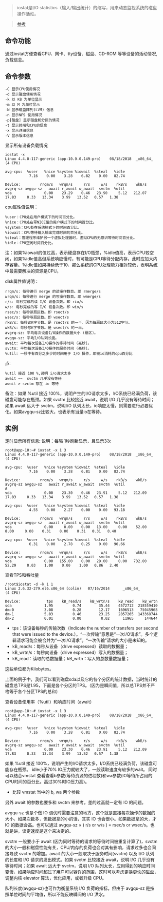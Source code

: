 > iostat是I/O statistics（输入/输出统计）的缩写，用来动态监视系统的磁盘操作活动。

> [参考](https://linuxtools-rst.readthedocs.io/zh_CN/latest/tool/iostat.html)

命令功能
---
通过iostat方便查看CPU、网卡、tty设备、磁盘、CD-ROM 等等设备的活动情况, 负载信息。

命令参数
--

    -C 显示CPU使用情况
    -d 显示磁盘使用情况
    -k 以 KB 为单位显示
    -m 以 M 为单位显示
    -N 显示磁盘阵列(LVM) 信息
    -n 显示NFS 使用情况
    -p[磁盘] 显示磁盘和分区的情况
    -t 显示终端和CPU的信息
    -x 显示详细信息
    -V 显示版本信息


显示所有设备负载情况

    iostat -x
    Linux 4.4.0-117-generic (app-10.0.0.149-pro) 	08/18/2018 	_x86_64_	(4 CPU)

    avg-cpu:  %user   %nice %system %iowait  %steal   %idle
               7.16    0.00    3.28    6.82    0.00   82.74

    Device:         rrqm/s   wrqm/s     r/s     w/s    rkB/s    wkB/s avgrq-sz avgqu-sz   await r_await w_await  svctm  %util
    vda               0.00    23.29    0.46   23.90     5.12   212.07    17.83     0.33   13.34    3.99   13.52   0.57   1.38


cpu属性值说明：

    %user：CPU处在用户模式下的时间百分比。
    %nice：CPU处在带NICE值的用户模式下的时间百分比。
    %system：CPU处在系统模式下的时间百分比。
    %iowait：CPU等待输入输出完成时间的百分比。
    %steal：管理程序维护另一个虚拟处理器时，虚拟CPU的无意识等待时间百分比。
    %idle：CPU空闲时间百分比。

注：如果%iowait的值过高，表示硬盘存在I/O瓶颈，%idle值高，表示CPU较空闲，如果%idle值高但系统响应慢时，有可能是CPU等待分配内存，此时应加大内存容量。%idle值如果持续低于10，那么系统的CPU处理能力相对较低，表明系统中最需要解决的资源是CPU。

disk属性值说明：

    rrqm/s: 每秒进行 merge 的读操作数目。即 rmerge/s
    wrqm/s: 每秒进行 merge 的写操作数目。即 wmerge/s
    r/s: 每秒完成的读 I/O 设备次数。即 rio/s
    w/s: 每秒完成的写 I/O 设备次数。即 wio/s
    rsec/s: 每秒读扇区数。即 rsect/s
    wsec/s: 每秒写扇区数。即 wsect/s
    rkB/s: 每秒读K字节数。是 rsect/s 的一半，因为每扇区大小为512字节。
    wkB/s: 每秒写K字节数。是 wsect/s 的一半。
    avgrq-sz: 平均每次设备I/O操作的数据大小 (扇区)。
    avgqu-sz: 平均I/O队列长度。
    await: 平均每次设备I/O操作的等待时间 (毫秒)。
    svctm: 平均每次设备I/O操作的服务时间 (毫秒)。
    %util: 一秒中有百分之多少的时间用于 I/O 操作，即被io消耗的cpu百分比


点:

    %util 接近 100 %,说明 i/o请求太多
    await ~~  svctm 几乎没有等待
    await > svctm 存在 io 等待
    

备注：如果 %util 接近 100%，说明产生的I/O请求太多，I/O系统已经满负荷，该磁盘可能存在瓶颈。如果 svctm 比较接近 await，说明 I/O 几乎没有等待时间；如果 await 远大于 svctm，说明I/O 队列太长，io响应太慢，则需要进行必要优化。如果avgqu-sz比较大，也表示有当量io在等待。

实例
---

定时显示所有信息: 说明：每隔 1秒刷新显示，且显示3次

    root@app-10:~# iostat -x 1 3
    Linux 4.4.0-117-generic (app-10.0.0.149-pro) 	08/18/2018 	_x86_64_	(4 CPU)

    avg-cpu:  %user   %nice %system %iowait  %steal   %idle
               7.16    0.00    3.28    6.81    0.00   82.74

    Device:         rrqm/s   wrqm/s     r/s     w/s    rkB/s    wkB/s avgrq-sz avgqu-sz   await r_await w_await  svctm  %util
    A
    vda               0.00    23.30    0.46   23.91     5.12   212.09    17.83     0.33   13.34    3.99   13.52   0.57   1.38

    avg-cpu:  %user   %nice %system %iowait  %steal   %idle
               4.55    0.00    2.27    0.00    0.00   93.18

    Device:         rrqm/s   wrqm/s     r/s     w/s    rkB/s    wkB/s avgrq-sz avgqu-sz   await r_await w_await  svctm  %util
    vda               0.00     0.00    0.00   13.00     0.00    52.00     8.00     0.00    0.31    0.00    0.31   0.31   0.40
 
    avg-cpu:  %user   %nice %system %iowait  %steal   %idle
               6.31    0.00    2.78    0.25    0.00   90.66
 
    Device:         rrqm/s   wrqm/s     r/s     w/s    rkB/s    wkB/s avgrq-sz avgqu-sz   await r_await w_await  svctm  %util
    vda               0.00   155.00    0.00   28.00     0.00   732.00    52.29     0.03    1.00    0.00    1.00   0.86   2.40


查看TPS和吞吐量


    /root$iostat -d -k 1 1
    Linux 2.6.32-279.el6.x86_64 (colin)   07/16/2014      _x86_64_        (4 CPU)
 
    Device:            tps    kB_read/s    kB_wrtn/s    kB_read    kB_wrtn
    sda               1.95         0.74        35.44    4572712  218559410
    dm-0              3.08         0.28        12.17    1696513   75045968
    dm-1              5.83         0.46        23.25    2857265  143368744
    dm-2              0.01         0.00         0.02      11965     144644
 
- tps：该设备每秒的传输次数（Indicate the number of transfers per second that were issued to the device.）。“一次传输”意思是“一次I/O请求”。多个逻辑请求可能会被合并为“一次I/O请求”。“一次传输”请求的大小是未知的。
- kB_read/s：每秒从设备（drive expressed）读取的数据量；
- kB_wrtn/s：每秒向设备（drive expressed）写入的数据量；
- kB_read：读取的总数据量；kB_wrtn：写入的总数量数据量；

这些单位都为Kilobytes。

上面的例子中，我们可以看到磁盘sda以及它的各个分区的统计数据，当时统计的磁盘总TPS是1.95，下面是各个分区的TPS。（因为是瞬间值，所以总TPS并不严格等于各个分区TPS的总和）

查看设备使用率（%util）和响应时间（await）


    root@app-10:~# iostat -x 1 3
    Linux 4.4.0-117-generic (app-10.0.0.149-pro) 	08/18/2018 	_x86_64_	(4 CPU)
    
    avg-cpu:  %user   %nice %system %iowait  %steal   %idle
               7.16    0.00    3.28    6.81    0.00   82.74
    
    Device:         rrqm/s   wrqm/s     r/s     w/s    rkB/s    wkB/s avgrq-sz avgqu-sz   await r_await w_await  svctm  %util
    vda               0.00    23.30    0.46   23.91     5.12   212.09    17.83     0.33   13.34    3.99   13.52   0.57   1.38

如果 %util 接近 100%，说明产生的I/O请求太多，I/O系统已经满负荷，该磁盘可能存在瓶颈。 idle小于70% IO压力就较大了，一般读取速度有较多的wait。 同时可以结合vmstat 查看查看b参数(等待资源的进程数)和wa参数(IO等待所占用的CPU时间的百分比，高过30%时IO压力高)。

- 比较 vmstat 当中的 b, wa 两个参数



另外 await 的参数也要多和 svctm 来参考。差的过高就一定有 IO 的问题。

avgqu-sz 也是个做 IO 调优时需要注意的地方，这个就是直接每次操作的数据的大小，如果次数多，但数据拿的小的话，其实 IO 也会很小。如果数据拿的大，才IO 的数据会高。也可以通过 avgqu-sz × ( r/s or w/s ) = rsec/s or wsec/s。也就是讲，读定速度是这个来决定的。

svctm 一般要小于 await (因为同时等待的请求的等待时间被重复计算了)，svctm 的大小一般和磁盘性能有关，CPU/内存的负荷也会对其有影响，请求过多也会间接导致 svctm 的增加。await 的大小一般取决于服务时间(svctm) 以及 I/O 队列的长度和 I/O 请求的发出模式。如果 svctm 比较接近 await，说明 I/O 几乎没有等待时间；如果 await 远大于 svctm，说明 I/O 队列太长，应用得到的响应时间变慢，如果响应时间超过了用户可以容许的范围，这时可以考虑更换更快的磁盘，调整内核 elevator 算法，优化应用，或者升级 CPU。

队列长度(avgqu-sz)也可作为衡量系统 I/O 负荷的指标，但由于 avgqu-sz 是按照单位时间的平均值，所以不能反映瞬间的 I/O 洪水。
